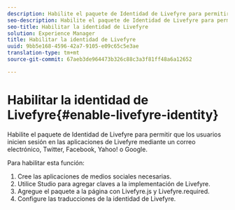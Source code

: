 ```yaml
---
description: Habilite el paquete de Identidad de Livefyre para permitir que los usuarios inicien sesión en las aplicaciones de Livefyre mediante un correo electrónico, Twitter, Facebook, Yahoo! o Google.
seo-description: Habilite el paquete de Identidad de Livefyre para permitir que los usuarios inicien sesión en las aplicaciones de Livefyre mediante un correo electrónico, Twitter, Facebook, Yahoo! o Google.
seo-title: Habilitar la identidad de Livefyre
solution: Experience Manager
title: Habilitar la identidad de Livefyre
uuid: 9bb5e168-4596-42a7-9105-e09c65c5e3ae
translation-type: tm+mt
source-git-commit: 67aeb3de964473b326c88c3a3f81ff48a6a12652

---
```



# Habilitar la identidad de Livefyre{#enable-livefyre-identity}

Habilite el paquete de Identidad de Livefyre para permitir que los usuarios inicien sesión en las aplicaciones de Livefyre mediante un correo electrónico, Twitter, Facebook, Yahoo! o Google.

Para habilitar esta función:

1. Cree las aplicaciones de medios sociales necesarias.
1. Utilice Studio para agregar claves a la implementación de Livefyre.
1. Agregue el paquete a la página con Livefyre.js y Livefyre.required.
1. Configure las traducciones de la identidad de Livefyre.
